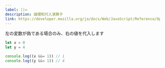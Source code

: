 ```yaml
---
label: ||=
description: 論理和代入演算子
link: https://developer.mozilla.org/ja/docs/Web/JavaScript/Reference/Operators/Logical_OR_assignment
---
```


左の変数が偽である場合のみ、右の値を代入します

```typescript
let x = 0
let y = 4

console.log((x &&= 1)) // 1
console.log((y &&= 1)) // 4
```
